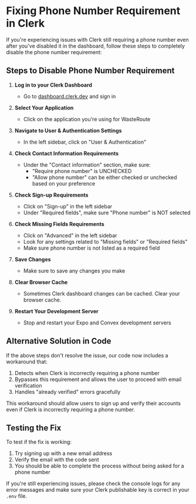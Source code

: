 # Fixing Phone Number Requirement in Clerk

If you're experiencing issues with Clerk still requiring a phone number even after you've disabled it in the dashboard, follow these steps to completely disable the phone number requirement:

## Steps to Disable Phone Number Requirement

1. **Log in to your Clerk Dashboard**
   - Go to [dashboard.clerk.dev](https://dashboard.clerk.dev) and sign in

2. **Select Your Application**
   - Click on the application you're using for WasteRoute

3. **Navigate to User & Authentication Settings**
   - In the left sidebar, click on "User & Authentication"

4. **Check Contact Information Requirements**
   - Under the "Contact information" section, make sure:
     - "Require phone number" is UNCHECKED
     - "Allow phone number" can be either checked or unchecked based on your preference

5. **Check Sign-up Requirements**
   - Click on "Sign-up" in the left sidebar
   - Under "Required fields", make sure "Phone number" is NOT selected

6. **Check Missing Fields Requirements**
   - Click on "Advanced" in the left sidebar
   - Look for any settings related to "Missing fields" or "Required fields"
   - Make sure phone number is not listed as a required field

7. **Save Changes**
   - Make sure to save any changes you make

8. **Clear Browser Cache**
   - Sometimes Clerk dashboard changes can be cached. Clear your browser cache.

9. **Restart Your Development Server**
   - Stop and restart your Expo and Convex development servers

## Alternative Solution in Code

If the above steps don't resolve the issue, our code now includes a workaround that:

1. Detects when Clerk is incorrectly requiring a phone number
2. Bypasses this requirement and allows the user to proceed with email verification
3. Handles "already verified" errors gracefully

This workaround should allow users to sign up and verify their accounts even if Clerk is incorrectly requiring a phone number.

## Testing the Fix

To test if the fix is working:

1. Try signing up with a new email address
2. Verify the email with the code sent
3. You should be able to complete the process without being asked for a phone number

If you're still experiencing issues, please check the console logs for any error messages and make sure your Clerk publishable key is correct in your `.env` file. 